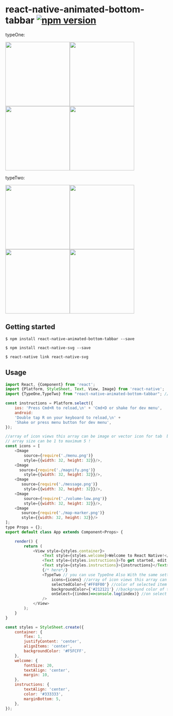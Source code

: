 
# react-native-animated-bottom-tabbar [![npm version](https://img.shields.io/npm/v/react-native-animated-bottom-tabbar.svg)](https://www.npmjs.com/package/react-native-animated-bottom-tabbar)

typeOne:

<img src="https://raw.githubusercontent.com/lvlrSajjad/react-native-animated-bottom-tabbar/master/videoshot.gif" width="200"><img src="https://raw.githubusercontent.com/lvlrSajjad/react-native-animated-bottom-tabbar/master/type1-4.gif" width="200"><img src="https://raw.githubusercontent.com/lvlrSajjad/react-native-animated-bottom-tabbar/master/type1-3.gif" width="200"><img src="https://raw.githubusercontent.com/lvlrSajjad/react-native-animated-bottom-tabbar/master/type1-2.gif" width="200">

typeTwo:

<img src="https://raw.githubusercontent.com/lvlrSajjad/react-native-animated-bottom-tabbar/master/typetwo.gif" width="200"><img src="https://raw.githubusercontent.com/lvlrSajjad/react-native-animated-bottom-tabbar/master/type2-4.gif" width="200"><img src="https://raw.githubusercontent.com/lvlrSajjad/react-native-animated-bottom-tabbar/master/type2-3.gif" width="200"><img src="https://raw.githubusercontent.com/lvlrSajjad/react-native-animated-bottom-tabbar/master/type2-2.gif" width="200">

## Getting started

`$ npm install react-native-animated-bottom-tabbar --save`

`$ npm install react-native-svg --save`

`$ react-native link react-native-svg`

## Usage
```javascript
import React, {Component} from 'react';
import {Platform, StyleSheet, Text, View, Image} from 'react-native';
import {TypeOne,TypeTwo} from "react-native-animated-bottom-tabbar"; //<-----------------import

const instructions = Platform.select({
    ios: 'Press Cmd+R to reload,\n' + 'Cmd+D or shake for dev menu',
    android:
    'Double tap R on your keyboard to reload,\n' +
    'Shake or press menu button for dev menu',
});

//array of icon views this array can be image or vector icon for tab  bar
// array size can be 1 to maximum 5 !
const icons = [
    <Image
        source={require('./menu.png')}
        style={{width: 32, height: 32}}/>,
    <Image
      source={require('./magnify.png')}
        style={{width: 32, height: 32}}/>,
    <Image
       source={require('./message.png')}
        style={{width: 32, height: 32}}/>,
    <Image
        source={require('./volume-low.png')}
        style={{width: 32, height: 32}}/>,
    <Image
       source={require('./map-marker.png')}
       style={{width: 32, height: 32}}/>
];
type Props = {};
export default class App extends Component<Props> {

    render() {
        return (
            <View style={styles.container}>
                <Text style={styles.welcome}>Welcome to React Native!</Text>
                <Text style={styles.instructions}>To get started, edit App.js</Text>
                <Text style={styles.instructions}>{instructions}</Text>
                {/* here*/}
                <TypeTwo // you can use TypeOne Also With the same settings
                    icons={icons} //array of icon views this array can be image or vector icon
                    selectedColor={'#FF8F00'} //color of selected item in tab bar
                    backgroundColor={'#212121'} //background color of tab bar
                    onSelect={(index)=>console.log(index)} //on select an item , index starts at 1 :-D
                />
            </View>
        );
    }
}

const styles = StyleSheet.create({
    container: {
        flex: 1,
        justifyContent: 'center',
        alignItems: 'center',
        backgroundColor: '#F5FCFF',
    },
    welcome: {
        fontSize: 20,
        textAlign: 'center',
        margin: 10,
    },
    instructions: {
        textAlign: 'center',
        color: '#333333',
        marginBottom: 5,
    },
});

```
